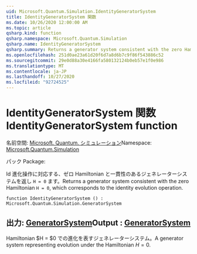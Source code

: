 ```yaml
---
uid: Microsoft.Quantum.Simulation.IdentityGeneratorSystem
title: IdentityGeneratorSystem 関数
ms.date: 10/26/2020 12:00:00 AM
ms.topic: article
qsharp.kind: function
qsharp.namespace: Microsoft.Quantum.Simulation
qsharp.name: IdentityGeneratorSystem
qsharp.summary: Returns a generator system consistent with the zero Hamiltonian `H = 0`, which corresponds to the identity evolution operation.
ms.openlocfilehash: 251d0ae23a61d20f6d7a8d6b7c9f86f543886c52
ms.sourcegitcommit: 29e0d88a30e4166fa580132124b0eb57e1f0e986
ms.translationtype: MT
ms.contentlocale: ja-JP
ms.lasthandoff: 10/27/2020
ms.locfileid: "92724525"
---
```

# <a name="identitygeneratorsystem-function"></a><span data-ttu-id="eccf5-102">IdentityGeneratorSystem 関数</span><span class="sxs-lookup"><span data-stu-id="eccf5-102">IdentityGeneratorSystem function</span></span>

<span data-ttu-id="eccf5-103">名前空間: [Microsoft. Quantum. シミュレーション](xref:Microsoft.Quantum.Simulation)</span><span class="sxs-lookup"><span data-stu-id="eccf5-103">Namespace: [Microsoft.Quantum.Simulation](xref:Microsoft.Quantum.Simulation)</span></span>

<span data-ttu-id="eccf5-104">パック [](https://nuget.org/packages/)</span><span class="sxs-lookup"><span data-stu-id="eccf5-104">Package: [](https://nuget.org/packages/)</span></span>


<span data-ttu-id="eccf5-105">Id 進化操作に対応する、ゼロ Hamiltonian と一貫性のあるジェネレーターシステムを返し `H = 0` ます。</span><span class="sxs-lookup"><span data-stu-id="eccf5-105">Returns a generator system consistent with the zero Hamiltonian `H = 0`, which corresponds to the identity evolution operation.</span></span>

```qsharp
function IdentityGeneratorSystem () : Microsoft.Quantum.Simulation.GeneratorSystem
```


## <a name="output--generatorsystem"></a><span data-ttu-id="eccf5-106">出力: [GeneratorSystem](xref:Microsoft.Quantum.Simulation.GeneratorSystem)</span><span class="sxs-lookup"><span data-stu-id="eccf5-106">Output : [GeneratorSystem](xref:Microsoft.Quantum.Simulation.GeneratorSystem)</span></span>

<span data-ttu-id="eccf5-107">Hamiltonian $H = $0 での進化を表すジェネレーターシステム。</span><span class="sxs-lookup"><span data-stu-id="eccf5-107">A generator system representing evolution under the Hamiltonian $H = 0$.</span></span>